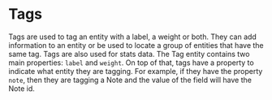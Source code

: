# Tags

Tags are used to tag an entity with a label, a weight or both. They can add information to an entity or be used to locate a group of entities that have the same tag. Tags are also used for stats data. The Tag entity contains two main properties: `label` and `weight`. On top of that, tags have a property to indicate what entity they are tagging. For example, if they have the property `note`, then they are tagging a Note and the value of the field will have the Note id.
